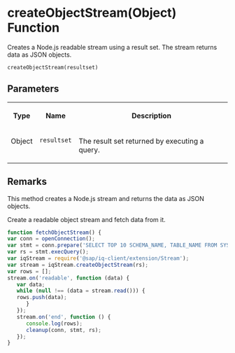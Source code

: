 <!-- loio11bb5d13bc71426cad2d6a42fa4e6cf4 -->

# createObjectStream\(Object\) Function

Creates a Node.js readable stream using a result set. The stream returns data as JSON objects.



```
createObjectStream(resultset)
```



<a name="loio11bb5d13bc71426cad2d6a42fa4e6cf4__section_t4n_yyr_wy"/>

## Parameters


<table>
<tr>
<th valign="top">

Type



</th>
<th valign="top">

Name



</th>
<th valign="top">

Description



</th>
</tr>
<tr>
<td valign="top">

Object



</td>
<td valign="top">

`resultset`



</td>
<td valign="top">

The result set returned by executing a query.



</td>
</tr>
</table>



<a name="loio11bb5d13bc71426cad2d6a42fa4e6cf4__section_ggg_g1s_wy"/>

## Remarks

This method creates a Node.js stream and returns the data as JSON objects.



Create a readable object stream and fetch data from it.

```js
function fetchObjectStream() {
var conn = openConnection();
var stmt = conn.prepare('SELECT TOP 10 SCHEMA_NAME, TABLE_NAME FROM SYS.TABLES');
var rs = stmt.execQuery();
var iqStream = require('@sap/iq-client/extension/Stream');
var stream = iqStream.createObjectStream(rs);
var rows = [];
stream.on('readable', function (data) {
   var data;
   while (null !== (data = stream.read())) {
   rows.push(data);
      }
   });
   stream.on('end', function () {
      console.log(rows);
      cleanup(conn, stmt, rs);     
   });
}

```

